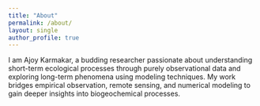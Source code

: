 ```yaml
---
title: "About"
permalink: /about/
layout: single
author_profile: true
---
```



I am Ajoy Karmakar, a budding researcher passionate about understanding short-term ecological processes through purely observational data and exploring long-term phenomena using modeling techniques. My work bridges empirical observation, remote sensing, and numerical modeling to gain deeper insights into biogeochemical processes.
